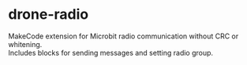 # drone-radio

MakeCode extension for Microbit radio communication without CRC or whitening.  
Includes blocks for sending messages and setting radio group.
